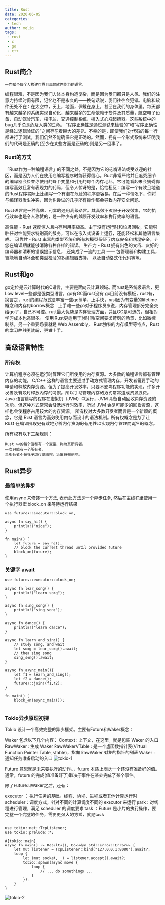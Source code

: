 ```yaml
---
title: Rust
date: 2020-06-05
categories:
 - tech
author: xqlig
tags:
 - rust
 - c
 - go
 - c++
---
```


## Rust简介

```
一门赋予每个人构建可靠且高效软件能力的语言。
```

<!-- more -->

编程很难，不是因为我们人体本身构造复杂，而是因为我们都只是人类。我们的注意力持续时间有限，记忆也不是永久的——换句话说，我们往往会犯错。电脑和软件无处不在：在太空中，天上，地面，佩戴在身上，甚至在我们的身体里。每天都有越来越多的系统实现自动化，越来越多的生命依赖于软件及其质量，航空电子设备，自动驾驶汽车，核电站，交通控制系统，植入式心脏起搏器。这些系统中的bug几乎总是危及人类的生命。
“程序正确性是通过测试来检验的”和“程序正确性是经过逻辑验证的”之间存在着巨大的差异。不幸的是，即使我们对代码的每一行都进行了测试，我们仍然不能确保它是正确的。然而，拥有一个形式系统来证明我们的代码是正确的(至少在某些方面是正确的)则是另一回事了。

### Rust的方式

「Rust作为一种编程语言」的不同之处，不是因为它的花哨语法或受欢迎的社区，而是因为人们在使用它编写程序时能获得信心。Rust非常严格并且追究细节的编译器会检查你使用的每个变量和引用的每个内存地址。它可能看起来会妨碍你编写高效且富有表现力的代码，但令人惊讶的是，恰恰相反：编写一个有效且地道的Rust程序实际上比编写一个有潜在危险的程序更容易。在后一种情况下，你将与编译器发生冲突，因为你尝试的几乎所有操作都会导致内存安全问题。


Rust语言是一种高效、可靠的通用高级语言。其高效不仅限于开发效率，它的执行效率也是令人称赞的，是一种少有的兼顾开发效率和执行效率的语言。

高性能 - Rust 速度惊人且内存利用率极高。由于没有运行时和垃圾回收，它能够胜任对性能要求特别高的服务，可以在嵌入式设备上运行，还能轻松和其他语言集成。
可靠性 - Rust 丰富的类型系统和所有权模型保证了内存安全和线程安全，让您在编译期就能够消除各种各样的错误。
生产力 - Rust 拥有出色的文档、友好的编译器和清晰的错误提示信息， 还集成了一流的工具 —— 包管理器和构建工具， 智能地自动补全和类型检验的多编辑器支持， 以及自动格式化代码等等。


## Rust和go

go定位是云计算时代的C语言，主要是面向云计算领域。而rust是系统级语言，更Low level一些都是强类型语言，go有GC而rust没有 go目前没有模板，rust有，换言之，rust的编程范式更丰富一些go简单，上手快，rust因为有变量的lifetime概念和内存的borrow概念，上手难一些go对于程序员来说，内存管理部分完全交给go了，自己不可控。rust最大优势是内存管理方面，并且GC是可选的，但相对学习成本也高很多。
使用 Rust更适用于对时间/空间要求苛刻的场景，比如微控制器，另一个重要场景就是 Web Assembly， Rust独特的内存模型等特点，Rust的学习曲线更陡峭，更难上手。

## 高级语言特性

### 所有权

计算机程序必须在运行时管理它们所使用的内存资源。大多数的编程语言都有管理内存的功能。
C/C++ 这样的语言主要通过手动方式管理内存，开发者需要手动的申请和释放内存资源。但为了提高开发效率，只要不影响程序功能的实现，许多开发者没有及时释放内存的习惯。所以手动管理内存的方式常常造成资源浪费。
Java 语言编写的程序在虚拟机（JVM）中运行，JVM 具备自动回收内存资源的功能。但这种方式常常会降低运行时效率，所以 JVM 会尽可能少的回收资源，这样也会使程序占用较大的内存资源。
所有权对大多数开发者而言是一个新颖的概念，它是 Rust 语言为高效使用内存而设计的语法机制。所有权概念是为了让 Rust 在编译阶段更有效地分析内存资源的有用性以实现内存管理而诞生的概念。

所有权有以下三条规则：

```
Rust 中的每个值都有一个变量，称为其所有者。
一次只能有一个所有者。
当所有者不在程序运行范围时，该值将被删除。
```

## Rust异步

### 最简单的异步

使用async 来修饰一个方法, 表示此方法是一个异步任务, 然后在主线程里使用一个执行器宏 block_on 来等待运行结果

```
use futures::executor::block_on;

async fn say_hi() {
    println!("nice");
}

fn main() {
    let future = say_hi();
    // block the current thread until provided future
    block_on(future);
}
```

### 关键字 await

```
use futures::executor::block_on;

async fn lear_song() {
    println!("learn song");
}

async fn sing_song() {
    println!("sing song");
}

async fn dance() {
    println!("learn dance");
}

async fn learn_and_sing() {
    // study song, and wait
    let song = lear_song().await;
    // then sing song
    sing_song().await;
}

async fn async_main(){
    let f1 = learn_and_sing();
    let f2 = dance();
    futures::join!(f1,f2);
}

fn main() {
    block_on(async_main());
    
```


### Tokio异步原理初探

Tokio 设计一个高效完整的异步框架。主要有Future和Waker概念：

Waker 包含以下几个内容：
Context : 上下文，在这里，就是包装 Waker 的入口
RawWaker : 生成 Waker
RawWakerVTable : 是一个虚函数指针表(Virtual Function Pointer Table, vtable)，指向 RawWaker 对象的指针的列表
Waker : 通知任务准备启动的入口
![tokio-1](../2020/images/rust-async-1.jpg)

Future 意思就是未来要执行的动作。，future 本质上表达一个还没有准备好的值。通常，future 的完成(值准备好了)取决于事件在某处完成了某个事件。

除了Future和Waker之后，还有：

executor ： 执行任务的基础。线程、协程、进程或者其他计算运行时
scheduler：调度方式，针对不同的计算调度不同的 executor 来运行
park : 对线程进行管理，满足 scheduler 的调度要求
task ：Future 是小片的执行操作，要完整一个完整的任务，需要更强大的方式，就是task

```

use tokio::net::TcpListener;
use tokio::prelude::*;
​
#[tokio::main]
async fn main() -> Result<(), Box<dyn std::error::Error>> {
    let mut listener = TcpListener::bind("127.0.0.1:8080").await?;
    loop {
        let (mut socket, _) = listener.accept().await?;
        tokio::spawn(async move {
            loop {
                // ... do somethings ...
            }
        });
    }
}
```

![tokio-2](../2020/images/rust-async-2.jpg)